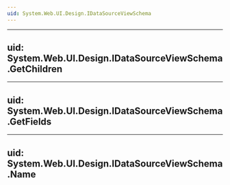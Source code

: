```yaml
---
uid: System.Web.UI.Design.IDataSourceViewSchema
---
```


---
uid: System.Web.UI.Design.IDataSourceViewSchema.GetChildren
---

---
uid: System.Web.UI.Design.IDataSourceViewSchema.GetFields
---

---
uid: System.Web.UI.Design.IDataSourceViewSchema.Name
---
